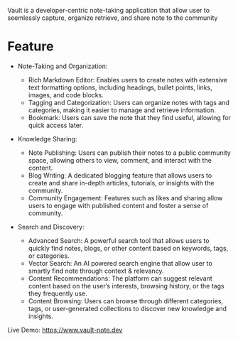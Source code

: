 Vault is a developer-centric note-taking application that allow user to seemlessly capture, organize retrieve, and share note to the community
# Feature
- Note-Taking and Organization:
  - Rich Markdown Editor: Enables users to create notes with extensive text formatting options, including headings, bullet points, links, images, and code blocks.
  - Tagging and Categorization: Users can organize notes with tags and categories, making it easier to manage and retrieve information.
  - Bookmark: Users can save the note that they find useful, allowing for quick access later.

- Knowledge Sharing:
  - Note Publishing: Users can publish their notes to a public community space, allowing others to view, comment, and interact with the content.
  - Blog Writing: A dedicated blogging feature that allows users to create and share in-depth articles, tutorials, or insights with the community.
  - Community Engagement: Features such as likes and sharing allow users to engage with published content and foster a sense of community.

- Search and Discovery:
  - Advanced Search: A powerful search tool that allows users to quickly find notes, blogs, or other content based on keywords, tags, or categories.
  - Vector Search: An AI powered search engine that allow user to smartly find note through context & relevancy. 
  - Content Recommendations: The platform can suggest relevant content based on the user’s interests, browsing history, or the tags they frequently use.
  - Content Browsing: Users can browse through different categories, tags, or user-generated collections to discover new knowledge and insights.
 
Live Demo: https://www.vault-note.dev

